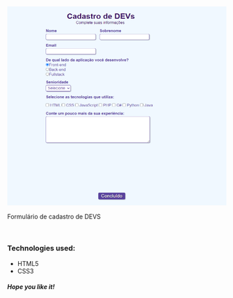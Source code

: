
<img src="Form.png">


<p>Formulário de cadastro de DEVS</p>

<br>
<h3>Technologies used: </h3>
<ul>
	<li>HTML5</li>
	<li>CSS3</li>
	
</ul>


<h5>Hope you like it!</h5>
